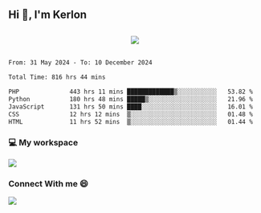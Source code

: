 ## Hi 👋, I'm Kerlon

<p align="center" style="margin: 30px;">
 
 <img src="https://skillicons.dev/icons?i=html,css,bootstrap,js,nodejs,jquery,python,flask,php,mysql,lua,sqlite,firebase">


</p>
<!--START_SECTION:waka-->

```txt
From: 31 May 2024 - To: 10 December 2024

Total Time: 816 hrs 44 mins

PHP              443 hrs 11 mins █████████████▒░░░░░░░░░░░   53.82 %
Python           180 hrs 48 mins █████▒░░░░░░░░░░░░░░░░░░░   21.96 %
JavaScript       131 hrs 50 mins ████░░░░░░░░░░░░░░░░░░░░░   16.01 %
CSS              12 hrs 12 mins  ▒░░░░░░░░░░░░░░░░░░░░░░░░   01.48 %
HTML             11 hrs 52 mins  ▒░░░░░░░░░░░░░░░░░░░░░░░░   01.44 %
```

<!--END_SECTION:waka-->


<p align="center">
 <h3>💻 My workspace</h3>
    <img src="https://skillicons.dev/icons?i=mint" />
</p>

<p align="center">
 <h3>Connect With me 😄</h3> 
    <a href="https://www.linkedin.com/in/kerlon-fernandes"><img src="https://skillicons.dev/icons?i=linkedin" />
  </a>
</p>



